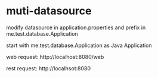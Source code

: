 # muti-datasource

modify datasource in application.properties and prefix in me.test.database.Application 

start with me.test.database.Application as Java Application

web request: http://localhost:8080/web

rest request: http://localhsot:8080

